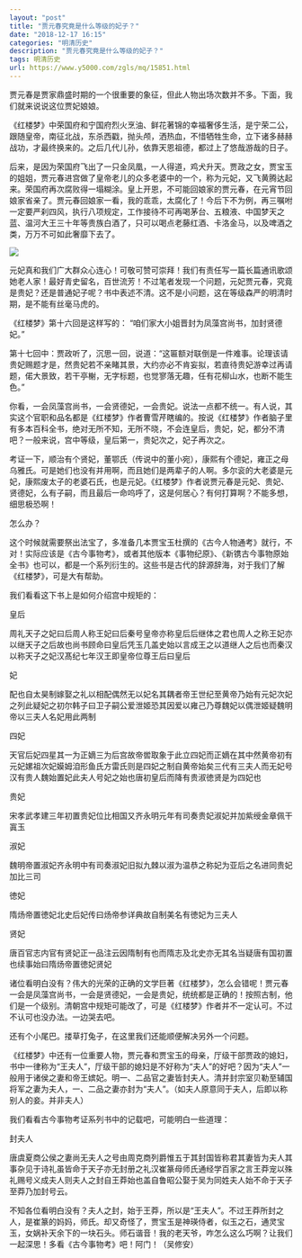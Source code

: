 ```yaml
---
layout: "post"
title: "贾元春究竟是什么等级的妃子？"
date: "2018-12-17 16:15"
categories: "明清历史"
description: "贾元春究竟是什么等级的妃子？"
tags: 明清历史
url: https://www.y5000.com/zgls/mq/15851.html
---
```






贾元春是贾家鼎盛时期的一个很重要的象征，但此人物出场次数并不多。下面，我们就来说说这位贾妃娘娘。

《红楼梦》中荣国府和宁国府烈火烹油、鲜花著锦的幸福奢侈生活，是宁荣二公，跟随皇帝，南征北战，东杀西戳，抛头颅，洒热血，不惜牺牲生命，立下诸多赫赫战功，才最终换来的。之后几代儿孙，依靠天恩祖德，都过上了悠哉游哉的日子。

后来，是因为荣国府飞出了一只金凤凰，一人得道，鸡犬升天。贾政之女，贾宝玉的姐姐，贾元春进宫做了皇帝老儿的众多老婆中的一个，称为元妃，又飞黄腾达起来。荣国府再次腐败得一塌糊涂。皇上开恩，不可能回娘家的贾元春，在元宵节回娘家省亲了。贾元春回娘家一看，我的乖乖，太腐化了！今后下不为例，再三嘱咐一定要严刹四风，执行八项规定，工作接待不可再喝茅台、五粮液、中国梦天之蓝、温河大王三十年等贵族白酒了，只可以喝点老藤红酒、卡洛金马，以及啤酒之类，万万不可如此奢靡下去了。

![](https://img.y5000.com/uploads/allimg/170303/1013292561-0.jpg)

元妃真和我们广大群众心连心！可敬可赞可崇拜！我们有责任写一篇长篇通讯歌颂她老人家！最好青史留名，百世流芳！不过笔者发现一个问题，元妃贾元春，究竟是贵妃？还是普通妃子呢？书中表述不清。这不是小问题，这在等级森严的明清时期，是不能有丝毫马虎的。

《红楼梦》第十六回是这样写的： “咱们家大小姐晋封为凤藻宫尚书，加封贤德妃。”

第十七回中：贾政听了，沉思一回，说道：“这匾额对联倒是一件难事。论理该请贵妃赐题才是，然贵妃若不亲睹其景，大约亦必不肯妄拟，若直待贵妃游幸过再请题，偌大景致，若干亭榭，无字标题，也觉寥落无趣，任有花柳山水，也断不能生色。”

你看，一会凤藻宫尚书，一会贤德妃，一会贵妃。说法一点都不统一。有人说，其实这个官职和品名都是《红楼梦》作者曹雪芹瞎编的。按说《红楼梦》作者脑子里有多本百科全书，绝对无所不知，无所不晓，不会连皇后，贵妃，妃，都分不清吧？一般来说，宫中等级，皇后第一，贵妃次之，妃子再次之。

考证一下，顺治有个贤妃，董鄂氏（传说中的董小宛），康熙有个德妃，雍正之母乌雅氏。可是她们也没有并用啊，而且她们是两辈子的人啊。多尔衮的大老婆是元妃，康熙废太子的老婆石氏，也是元妃。《红楼梦》作者说贾元春是元妃、贵妃、贤德妃，么有子嗣，而且最后一命呜呼了，这是何居心？有何打算啊？不能多想，细思极恐啊！

怎么办？

这个时候就需要祭出法宝了，多准备几本贾宝玉杜撰的《古今人物通考》就行，不对！实际应该是《古今事物考》，或者其他版本《事物纪原》、《新镌古今事物原始全书》也可以，都是一个系列衍生的。这些书是古代的辞源辞海，对于我们了解《红楼梦》，可是大有帮助。

我们看看这下书上是如何介绍宫中规矩的：

皇后

周礼天子之妃曰后周人称王妃曰后秦号皇帝亦称皇后后继体之君也周人之称王妃亦以继天子之后故也尚书顾命曰皇后凭玉几盖史始以言成王之以道继人之后也而秦汉以称天子之妃汉髙纪七年汉王即皇帝位尊王后曰皇后

妃

配也自太昊制嫁娶之礼以相配偶然无以妃名其耦者帝王世纪至黄帝乃始有元妃次妃之列此疑妃之初尔韩子曰卫子嗣公爱泄姬恐其因爱以雍己乃尊魏妃以偶泄姬疑魏明帝以三夫人名妃用此两制

四妃

天官后妃四星其一为正嫡三为后宫故帝喾取象于此立四妃而正嫡在其中然黄帝初有元妃嫘祖次妃嫫姆洎形鱼氏方雷氏则是四妃之制自黄帝始矣三代有三夫人而无妃号汉有贵人魏始置妃此夫人号妃之始也唐初皇后而降有贵淑徳贤是为四妃也

贵妃

宋孝武孝建三年初置贵妃位比相国又齐永明元年有司奏贵妃淑妃并加紫绶金章佩干寘玉

淑妃

魏明帝置淑妃齐永明中有司奏淑妃旧拟九棘以淑为温恭之称妃为亚后之名进同贵妃加比三司

徳妃

隋炀帝置徳妃北史后妃传曰炀帝参详典故自制美名有徳妃为三夫人

贤妃

唐百官志内官有贤妃正一品注云因隋制有也而隋志及北史亦无其名当疑唐有国初置也续事始曰隋炀帝置徳妃贤妃

诸位看明白没有？伟大的光荣的正确的文学巨著《红楼梦》，怎么会错呢！贾元春一会是凤藻宫尚书，一会是贤德妃，一会是贵妃，统统都是正确的！按照古制，他们是一个级别。清朝宫中规矩可能改了，可是《红楼梦》作者并不一定认可。不过不认可也没办法。一边哭去吧。

还有个小尾巴。搂草打兔子，在这里我们还能顺便解决另外一个问题。

《红楼梦》中还有一位重要人物，贾元春和贾宝玉的母亲，厅级干部贾政的媳妇，书中一律称为“王夫人”，厅级干部的媳妇是不好称为“夫人”的好吧？因为“夫人”一般用于诸侯之妻和帝王嫔妃。明一、二品官之妻皆封夫人。清并封宗室贝勒至辅国将军之妻为夫人，一、二品之妻亦封为“夫人”。（如夫人原意同于夫人，后即以称别人的妾。并非夫人）

我们看看古今事物考证系列书中的记载吧，可能明白一些道理：

封夫人

唐虞夏商公侯之妻尚无夫人之号由周克商列爵惟五于其封国皆称君其妻皆为夫人其事杂见于诗礼虽皆命于天子亦无封册之礼汉崔篆母师氏通经学百家之言王莽宠以殊礼赐号义成夫人则夫人之封自王莽始也盖自鲁昭公娶于吴为同姓夫人始不命于天子至莽乃加封号云。

不知各位看明白没有？夫人之封，始于王莽，所以是“王夫人”。不过王莽所封之人，是崔篆的妈妈，师氏。却又奇怪了，贾宝玉是神瑛侍者，似玉之石，通灵宝玉，女娲补天余下的一块石头。师石谐音！我的老天爷，咋怎么这么巧啊？让我们一起深思！多看《古今事物考》吧！阿门！（吴修安）
